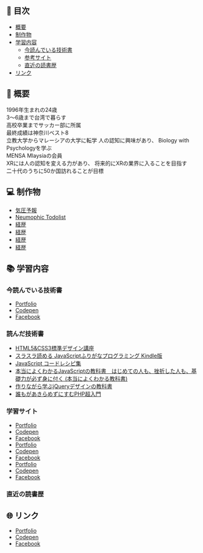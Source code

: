 ## 🔖 目次
- [概要](#概要)
- [制作物](#制作物)
- [学習内容](#学習内容)
  - [今読んでいる技術書](#今読んでいる技術書)
  - [参考サイト](#参考サイト)
  - [直近の読書歴](#直近の読書歴)
- [リンク](#リンク)
## 🔎 概要
1996年生まれの24歳  
3～6歳まで台湾で暮らす  
高校卒業までサッカー部に所属  
最終成績は神奈川ベスト8  
立教大学からマレーシアの大学に転学 
人の認知に興味があり、 
Biology with Psychologyを学ぶ  
MENSA Mlaysiaの会員  
XRには人の認知を変える力があり、 
将来的にXRの業界に入ることを目指す  
二十代のうちに50か国訪れることが目標 

## 💻 制作物
- [気圧予報](./weather/README.md)
- [Neumophic Todolist](./todoList/README.md)
- [経歴](./weather/README.md)
- [経歴](./weather/README.md)
- [経歴](./weather/README.md)
- [経歴](./weather/README.md)

## 📚 学習内容
### 今読んでいる技術書
- [Portfolio](http://whitehead.php.xdomain.jp/)
- [Codepen](https://codepen.io/your-work/)
- [Facebook](https://www.facebook.com/tomoki.yoshii.5/)

### 読んだ技術書
- [HTML5&CSS3標準デザイン講座](https://www.amazon.co.jp/HTML5-CSS3%E6%A8%99%E6%BA%96%E3%83%87%E3%82%B6%E3%82%A4%E3%83%B3%E8%AC%9B%E5%BA%A7-30LESSONS%E3%80%90%E7%AC%AC2%E7%89%88%E3%80%91-%E8%8D%89%E9%87%8E-%E3%81%82%E3%81%91%E3%81%BF/dp/4798158135/ref=sr_1_34?__mk_ja_JP=%E3%82%AB%E3%82%BF%E3%82%AB%E3%83%8A&dchild=1&keywords=html+css&qid=1605889555&sr=8-34)
- [スラスラ読める JavaScriptふりがなプログラミング Kindle版 ](https://www.amazon.co.jp/%E3%82%B9%E3%83%A9%E3%82%B9%E3%83%A9%E8%AA%AD%E3%82%81%E3%82%8B-JavaScript%E3%81%B5%E3%82%8A%E3%81%8C%E3%81%AA%E3%83%97%E3%83%AD%E3%82%B0%E3%83%A9%E3%83%9F%E3%83%B3%E3%82%B0-%E5%8F%8A%E5%B7%9D%E5%8D%93%E4%B9%9F-ebook/dp/B07DR76HSG/ref=sr_1_8?__mk_ja_JP=%E3%82%AB%E3%82%BF%E3%82%AB%E3%83%8A&dchild=1&keywords=javascript&qid=1605889638&sr=8-8)
- [JavaScript コードレシピ集](https://www.amazon.co.jp/JavaScript-%E3%82%B3%E3%83%BC%E3%83%89%E3%83%AC%E3%82%B7%E3%83%94%E9%9B%86-%E6%B1%A0%E7%94%B0-%E6%B3%B0%E5%BB%B6/dp/4297103680/ref=sr_1_1_sspa?__mk_ja_JP=%E3%82%AB%E3%82%BF%E3%82%AB%E3%83%8A&dchild=1&keywords=javascript&qid=1605889638&sr=8-1-spons&psc=1&spLa=ZW5jcnlwdGVkUXVhbGlmaWVyPUExRlE0TEs3SFlLMVpDJmVuY3J5cHRlZElkPUEwMDgzNDI3MjFESVZGUE9ZTkFMMSZlbmNyeXB0ZWRBZElkPUExUVVPWFpTU1pXVUdJJndpZGdldE5hbWU9c3BfYXRmJmFjdGlvbj1jbGlja1JlZGlyZWN0JmRvTm90TG9nQ2xpY2s9dHJ1ZQ==)
- [本当によくわかるJavaScriptの教科書　はじめての人も、挫折した人も、基礎力が必ず身に付く (本当によくわかる教科書)](https://www.amazon.co.jp/%E6%9C%AC%E5%BD%93%E3%81%AB%E3%82%88%E3%81%8F%E3%82%8F%E3%81%8B%E3%82%8BJavaScript%E3%81%AE%E6%95%99%E7%A7%91%E6%9B%B8-%E3%81%AF%E3%81%98%E3%82%81%E3%81%A6%E3%81%AE%E4%BA%BA%E3%82%82%E3%80%81%E6%8C%AB%E6%8A%98%E3%81%97%E3%81%9F%E4%BA%BA%E3%82%82%E3%80%81%E5%9F%BA%E7%A4%8E%E5%8A%9B%E3%81%8C%E5%BF%85%E3%81%9A%E8%BA%AB%E3%81%AB%E4%BB%98%E3%81%8F-%E6%9C%AC%E5%BD%93%E3%81%AB%E3%82%88%E3%81%8F%E3%82%8F%E3%81%8B%E3%82%8B%E6%95%99%E7%A7%91%E6%9B%B8-ENTACL-GRAPHICXXX-ebook/dp/B07DKXNHT9/ref=sr_1_29?__mk_ja_JP=%E3%82%AB%E3%82%BF%E3%82%AB%E3%83%8A&dchild=1&keywords=javascript&qid=1605889638&sr=8-29)
- [作りながら学ぶjQueryデザインの教科書 ](https://www.amazon.co.jp/%E4%BD%9C%E3%82%8A%E3%81%AA%E3%81%8C%E3%82%89%E5%AD%A6%E3%81%B6jQuery%E3%83%87%E3%82%B6%E3%82%A4%E3%83%B3%E3%81%AE%E6%95%99%E7%A7%91%E6%9B%B8-%E7%8B%A9%E9%87%8E-%E7%A5%90%E6%9D%B1-ebook/dp/B00M939XZY/ref=sr_1_29?__mk_ja_JP=%E3%82%AB%E3%82%BF%E3%82%AB%E3%83%8A&dchild=1&keywords=jQuery&qid=1605938658&sr=8-29)
- [誰もがあきらめずにすむPHP超入門](https://www.amazon.co.jp/%E8%AA%B0%E3%82%82%E3%81%8C%E3%81%82%E3%81%8D%E3%82%89%E3%82%81%E3%81%9A%E3%81%AB%E3%81%99%E3%82%80PHP%E8%B6%85%E5%85%A5%E9%96%80-%E8%A5%BF%E6%B2%A2-%E5%A4%A2%E8%B7%AF-ebook/dp/B07M8TWRSJ/ref=sr_1_9?__mk_ja_JP=%E3%82%AB%E3%82%BF%E3%82%AB%E3%83%8A&dchild=1&keywords=php&qid=1605947893&sr=8-9)

### 学習サイト
- [Portfolio](http://whitehead.php.xdomain.jp/)
- [Codepen](https://codepen.io/luckwell/details/ExyzNLM)
- [Facebook](https://www.facebook.com/tomoki.yoshii.5/)
- [Portfolio](http://whitehead.php.xdomain.jp/)
- [Codepen](https://codepen.io/luckwell/details/ExyzNLM)
- [Facebook](https://www.facebook.com/tomoki.yoshii.5/)
- [Portfolio](http://whitehead.php.xdomain.jp/)
- [Codepen](https://codepen.io/luckwell/details/ExyzNLM)
- [Facebook](https://www.facebook.com/tomoki.yoshii.5/)

### 直近の読書歴

## 🌐 リンク
- [Portfolio](http://whitehead.php.xdomain.jp/)
- [Codepen](https://codepen.io/your-work/)
- [Facebook](https://www.facebook.com/tomoki.yoshii.5/)

